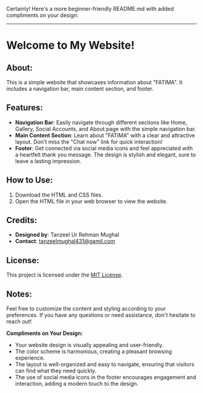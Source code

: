 Certainly! Here's a more beginner-friendly README.md with added compliments on your design:

---

# Welcome to My Website!

## About:
This is a simple website that showcases information about "FATIMA". It includes a navigation bar, main content section, and footer.

## Features:
- **Navigation Bar**: Easily navigate through different sections like Home, Gallery, Social Accounts, and About page with the simple navigation bar.
- **Main Content Section**: Learn about "FATIMA" with a clear and attractive layout. Don't miss the "Chat now" link for quick interaction!
- **Footer**: Get connected via social media icons and feel appreciated with a heartfelt thank you message. The design is stylish and elegant, sure to leave a lasting impression.

## How to Use:
1. Download the HTML and CSS files.
2. Open the HTML file in your web browser to view the website.

## Credits:
- **Designed by**: Tanzeel Ur Rehman Mughal
- **Contact**: tanzeelmughal431@gamil.com

## License:
This project is licensed under the [MIT License](https://opensource.org/licenses/MIT).

## Notes:
Feel free to customize the content and styling according to your preferences. If you have any questions or need assistance, don't hesitate to reach out!

**Compliments on Your Design:**
- Your website design is visually appealing and user-friendly.
- The color scheme is harmonious, creating a pleasant browsing experience.
- The layout is well-organized and easy to navigate, ensuring that visitors can find what they need quickly.
- The use of social media icons in the footer encourages engagement and interaction, adding a modern touch to the design.

